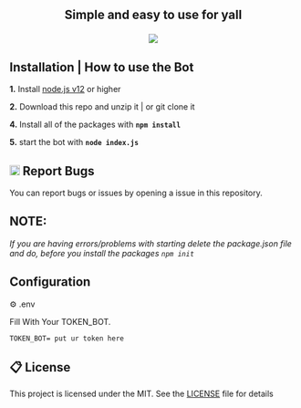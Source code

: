 <h2><p align="center">
  <b>Simple and easy to use for yall</b>
  </p></h2>
<p align="center">
  <img src="./pict/pict1.gif"</a>
  </p>

## Installation | How to use the Bot

 **1.** Install [node.js v12](https://nodejs.org/api/cli.html#cli_unhandled_rejections_mode) or higher

 **2.** Download this repo and unzip it    |    or git clone it
 
 **4.** Install all of the packages with **`npm install`**
 
 **5.** start the bot with **`node index.js`**<br/>
 
 ## <img src = "https://cdn.discordapp.com/emojis/867093601962950666.png?v=1" width = "18"> Report Bugs

You can report bugs or issues by opening a issue in this repository.
 
 ## **NOTE:**

*If you are having errors/problems with starting delete the package.json file and do, before you install the packages `npm init`*
<br>

## Configuration
⚙ .env

Fill With Your TOKEN_BOT.
```
TOKEN_BOT= put ur token here
```

## 📋 License
This project is licensed under the MIT. See the [LICENSE](https://github.com/GarudaID/Role-button-discord-2022/blob/main/LICENSE) file for details
